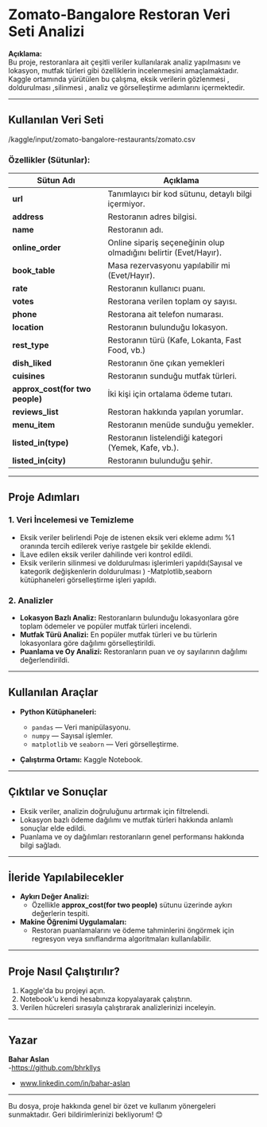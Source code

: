 # Zomato-Bangalore Restoran Veri Seti Analizi

**Açıklama:**  
Bu proje, restoranlara ait çeşitli veriler kullanılarak analiz yapılmasını ve lokasyon, mutfak türleri gibi özelliklerin incelenmesini amaçlamaktadır. 
Kaggle ortamında yürütülen bu çalışma, eksik verilerin gözlenmesi , doldurulması ,silinmesi , analiz ve görselleştirme adımlarını içermektedir.

---

## Kullanılan Veri Seti
/kaggle/input/zomato-bangalore-restaurants/zomato.csv

### Özellikler (Sütunlar):

| Sütun Adı                        | Açıklama                                                                 |
|----------------------------------|-------------------------------------------------------------------------|
| **url**                           | Tanımlayıcı bir kod sütunu, detaylı bilgi içermiyor.                     |
| **address**                      | Restoranın adres bilgisi.                                                |
| **name**                         | Restoranın adı.                                                          |
| **online_order**                 | Online sipariş seçeneğinin olup olmadığını belirtir (Evet/Hayır).        |
| **book_table**                   | Masa rezervasyonu yapılabilir mi (Evet/Hayır).                           |
| **rate**                         | Restoranın kullanıcı puanı.                                              |
| **votes**                        | Restorana verilen toplam oy sayısı.                                      |
| **phone**                        | Restorana ait telefon numarası.                                          |
| **location**                     | Restoranın bulunduğu lokasyon.                                           |
| **rest_type**                    | Restoranın türü (Kafe, Lokanta, Fast Food, vb.)                          |
| **dish_liked**                   | Restoranın öne çıkan yemekleri                                           |
| **cuisines**                     | Restoranın sunduğu mutfak türleri.                                       |
| **approx_cost(for two people)**  | İki kişi için ortalama ödeme tutarı.                                     |
| **reviews_list**                 | Restoran hakkında yapılan yorumlar.                                      |
| **menu_item**                    | Restoranın menüde sunduğu yemekler.                                      |
| **listed_in(type)**              | Restoranın listelendiği kategori (Yemek, Kafe, vb.).                     |
| **listed_in(city)**              | Restoranın bulunduğu şehir.                                              |

---

## Proje Adımları

### 1. **Veri İncelemesi ve Temizleme**
- Eksik veriler belirlendi Poje de istenen eksik veri ekleme adımı %1 oranında tercih edilerek veriye rastgele bir şekilde eklendi.
- İLave edilen eksik veriler dahilinde veri kontrol edildi.
- Eksik verilerin silinmesi ve doldurulması işlerimleri yapıldı(Sayısal ve kategorik değişkenlerin doldurulması )
  -Matplotlib,seaborn kütüphaneleri görselleştirme işleri yapıldı.

### 2. **Analizler**
- **Lokasyon Bazlı Analiz:** Restoranların bulunduğu lokasyonlara göre toplam ödemeler ve popüler mutfak türleri incelendi.
- **Mutfak Türü Analizi:** En popüler mutfak türleri ve bu türlerin lokasyonlara göre dağılımı görselleştirildi.
- **Puanlama ve Oy Analizi:** Restoranların puan ve oy sayılarının dağılımı değerlendirildi.
  
---

## Kullanılan Araçlar

- **Python Kütüphaneleri:**
  - `pandas` — Veri manipülasyonu.
  - `numpy` — Sayısal işlemler.
  - `matplotlib` ve `seaborn` — Veri görselleştirme.

- **Çalıştırma Ortamı:** Kaggle Notebook.

---

## Çıktılar ve Sonuçlar

- Eksik veriler, analizin doğruluğunu artırmak için filtrelendi.
- Lokasyon bazlı ödeme dağılımı ve mutfak türleri hakkında anlamlı sonuçlar elde edildi.
- Puanlama ve oy dağılımları restoranların genel performansı hakkında bilgi sağladı.

---

## İleride Yapılabilecekler

- **Aykırı Değer Analizi:** 
  - Özellikle **approx_cost(for two people)** sütunu üzerinde aykırı değerlerin tespiti.
- **Makine Öğrenimi Uygulamaları:** 
  - Restoran puanlamalarını ve ödeme tahminlerini öngörmek için regresyon veya sınıflandırma algoritmaları kullanılabilir.

---

## Proje Nasıl Çalıştırılır?

1. Kaggle'da bu projeyi açın.
2. Notebook'u kendi hesabınıza kopyalayarak çalıştırın.
3. Verilen hücreleri sırasıyla çalıştırarak analizlerinizi inceleyin.

---

## Yazar

**Bahar Aslan**  
-https://github.com/bhrkllys 
- www.linkedin.com/in/bahar-aslan

---

Bu dosya, proje hakkında genel bir özet ve kullanım yönergeleri sunmaktadır. Geri bildirimlerinizi bekliyorum! 😊
